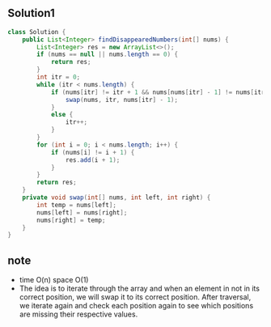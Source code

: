 ## Solution1
``` java
class Solution {
    public List<Integer> findDisappearedNumbers(int[] nums) {
        List<Integer> res = new ArrayList<>();
        if (nums == null || nums.length == 0) {
            return res;
        }
        int itr = 0;
        while (itr < nums.length) {
            if (nums[itr] != itr + 1 && nums[nums[itr] - 1] != nums[itr]) {
                swap(nums, itr, nums[itr] - 1);
            }
            else {
                itr++;
            }
        }
        for (int i = 0; i < nums.length; i++) {
            if (nums[i] != i + 1) {
                res.add(i + 1);
            }
        }
        return res;
    }
    private void swap(int[] nums, int left, int right) {
        int temp = nums[left];
        nums[left] = nums[right];
        nums[right] = temp;
    }
}
```

## note
* time O(n) space O(1)
* The idea is to iterate through the array and when an element in not in its correct position, we will swap it to its correct 
position. After traversal, we iterate again and check each position again to see which positions are missing their respective 
values.
